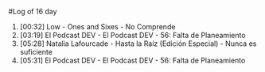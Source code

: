 #Log of 16 day

1. [00:32] Low - Ones and Sixes - No Comprende
1. [03:19] El Podcast DEV - El Podcast DEV - 56: Falta de Planeamiento
1. [05:28] Natalia Lafourcade - Hasta la Raíz (Edición Especial) - Nunca es suficiente
1. [05:31] El Podcast DEV - El Podcast DEV - 56: Falta de Planeamiento

